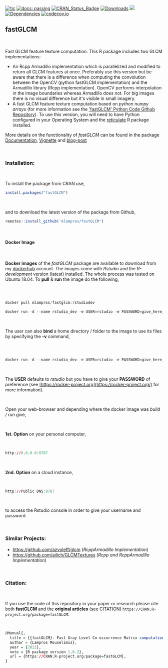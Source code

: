 
[![tic](https://github.com/mlampros/fastGLCM/workflows/tic/badge.svg?branch=master)](https://github.com/mlampros/fastGLCM/actions)
[![docs: passing](https://img.shields.io/badge/docs-passing-success.svg)](https://mlampros.github.io/fastGLCM/reference/index.html)
[![CRAN_Status_Badge](http://www.r-pkg.org/badges/version/fastGLCM)](http://cran.r-project.org/package=fastGLCM)
[![Downloads](http://cranlogs.r-pkg.org/badges/grand-total/fastGLCM?color=blue)](http://www.r-pkg.org/pkg/fastGLCM)
[![](https://img.shields.io/docker/automated/mlampros/fastglcm.svg)](https://hub.docker.com/r/mlampros/fastglcm)
[![Dependencies](https://tinyverse.netlify.com/badge/fastGLCM)](https://cran.r-project.org/package=fastGLCM)
[![codecov.io](https://codecov.io/github/mlampros/fastGLCM/coverage.svg?branch=master)](https://codecov.io/github/mlampros/fastGLCM?branch=master)


## fastGLCM

<br>

Fast GLCM feature texture computation. This R package includes two GLCM implementations: 

* An Rcpp Armadillo implementation which is parallelized and modified to return all GLCM features at once. Preferably use this version but be aware that there is a difference when computing the convolution between the OpenCV (python fastGLCM implementation) and the Armadillo library (Rcpp implementation). OpenCV performs interpolation in the image boundaries whereas Armadillo does not. For big images there is no visual difference but it's visible in small imagery.
* A fast GLCM feature texture computation based on *python numpy arrays* (for more information see the ['fastGLCM' Python Code Github Repository](https://github.com/tzm030329/GLCM)). To use this version, you will need to have Python configured in your Operating System and the [reticulate](https://github.com/rstudio/reticulate) R package installed.

More details on the functionality of *fastGLCM* can be found in the package [Documentation](https://mlampros.github.io/fastGLCM/reference/index.html), [Vignette](https://mlampros.github.io/fastGLCM/articles/fastGLCM_Functionality.html) and [blog-post](http://mlampros.github.io/2022/08/16/gray_level_co_occurrence_matrix/)

<br>

### Installation:

<br>

To install the package from CRAN use, 

```R
install.packages("fastGLCM")

```
<br>

and to download the latest version of the package from Github,

```R
remotes::install_github('mlampros/fastGLCM')

```

<br>

#### **Docker Image**

<br>

**Docker images** of the *fastGLCM* package are available to download from my [dockerhub](https://hub.docker.com/r/mlampros/fastglcm) account. The images come with *Rstudio* and the *R-development* version (latest) installed. The whole process was tested on Ubuntu 18.04. To **pull** & **run** the image do the following,

<br>

```R

docker pull mlampros/fastglcm:rstudiodev

docker run -d --name rstudio_dev -e USER=rstudio -e PASSWORD=give_here_your_password --rm -p 8787:8787 mlampros/fastglcm:rstudiodev

```

<br>

The user can also **bind** a home directory / folder to the image to use its files by specifying the **-v** command,

<br>

```R

docker run -d --name rstudio_dev -e USER=rstudio -e PASSWORD=give_here_your_password --rm -p 8787:8787 -v /home/YOUR_DIR:/home/rstudio/YOUR_DIR mlampros/fastglcm:rstudiodev


```

<br>

The **USER** defaults to *rstudio* but you have to give your **PASSWORD** of preference (see [https://rocker-project.org](https://rocker-project.org/) for more information).

<br>

Open your web-browser and depending where the docker image was *build / run* give, 

<br>

**1st. Option** on your personal computer,

<br>

```R
http://0.0.0.0:8787 

```

<br>

**2nd. Option** on a cloud instance, 

<br>

```R
http://Public DNS:8787

```

<br>

to access the Rstudio console in order to give your username and password.

<br>

### **Similar Projects:**

* https://github.com/azvoleff/glcm  (*RcppArmadillo Implementation*)
* https://github.com/ailich/GLCMTextures  (*Rcpp and RcppArmadillo Implementation*)

<br>

### Citation:

<br>

If you use the code of this repository in your paper or research please cite both **fastGLCM** and the **original articles** (see CITATION) `https://CRAN.R-project.org/package=fastGLCM`:

<br>

```R
@Manual{,
  title = {{fastGLCM}: Fast Gray Level Co-occurrence Matrix computation (GLCM) using R},
  author = {Lampros Mouselimis},
  year = {2022},
  note = {R package version 1.0.2},
  url = {https://CRAN.R-project.org/package=fastGLCM},
}
```

<br>
